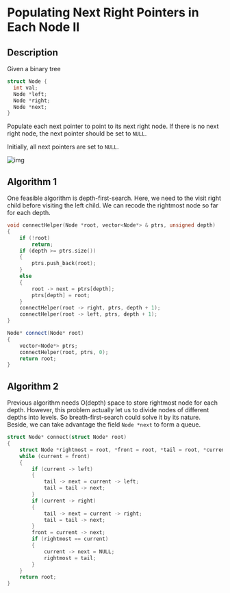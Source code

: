 # Populating Next Right Pointers in Each Node II

## Description

Given a binary tree

```c
struct Node {
  int val;
  Node *left;
  Node *right;
  Node *next;
}
```

Populate each next pointer to point to its next right node. If there is no next right node, the next pointer should be set to `NULL`.

Initially, all next pointers are set to `NULL`.

![img](https://assets.leetcode.com/uploads/2019/02/15/117_sample.png)

## Algorithm 1

One feasible algorithm is depth-first-search. Here, we need to the visit right child before visiting the left child. We can recode the rightmost node so far for each depth.

```c++
void connectHelper(Node *root, vector<Node*> & ptrs, unsigned depth)
{
    if (!root)
        return;
    if (depth >= ptrs.size())
    {
        ptrs.push_back(root);
    }
    else
    {
        root -> next = ptrs[depth];
        ptrs[depth] = root;
    }
    connectHelper(root -> right, ptrs, depth + 1);
    connectHelper(root -> left, ptrs, depth + 1);
}

Node* connect(Node* root)
{
    vector<Node*> ptrs;
    connectHelper(root, ptrs, 0);
    return root;    
}
```

## Algorithm 2

Previous algorithm needs O(depth) space to store rightmost node for each depth. However, this problem actually let us to divide nodes of different depths into levels. So breath-first-search could solve it by its nature. Beside, we can take advantage the field `Node *next` to form a queue.

```c
struct Node* connect(struct Node* root)
{
    struct Node *rightmost = root, *front = root, *tail = root, *current;
    while (current = front)
    {
        if (current -> left)
        {
            tail -> next = current -> left;
            tail = tail -> next;
        }
        if (current -> right)
        {
            tail -> next = current -> right;
            tail = tail -> next;
        }
        front = current -> next;
        if (rightmost == current)
        {
            current -> next = NULL;
            rightmost = tail;
        }
    }
    return root;
}
```

